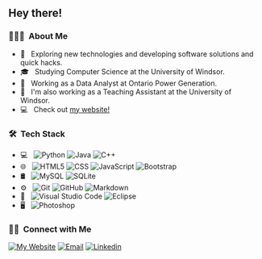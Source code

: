 <h2> Hey there!</h2>

<h3> 👨🏻‍💻 &nbsp;About Me </h3>

- 🤔 &nbsp; Exploring new technologies and developing software solutions and quick hacks.
- 🎓 &nbsp; Studying Computer Science at the University of Windsor.
- 💼 &nbsp; Working as a Data Analyst at Ontario Power Generation.
- 💼 &nbsp; I'm also working as a Teaching Assistant at the University of Windsor.
- 💻 &nbsp; Check out <a href="https://aaronsinn.com/">my website!</a>

<h3> 🛠 &nbsp;Tech Stack</h3>

- 💻 &nbsp;
  ![Python](https://img.shields.io/badge/-Python-333333?style=flat&logo=python)
  ![Java](https://img.shields.io/badge/-Java-333333?style=flat&logo=Java&logoColor=007396)
  ![C++](https://img.shields.io/badge/-C++-333333?style=flat&logo=C%2B%2B&logoColor=00599C)
- 🌐 &nbsp;
  ![HTML5](https://img.shields.io/badge/-HTML5-333333?style=flat&logo=HTML5)
  ![CSS](https://img.shields.io/badge/-CSS-333333?style=flat&logo=CSS3&logoColor=1572B6)
  ![JavaScript](https://img.shields.io/badge/-JavaScript-333333?style=flat&logo=javascript)
  ![Bootstrap](https://img.shields.io/badge/-Bootstrap-333333?style=flat&logo=bootstrap&logoColor=563D7C)
- 🛢 &nbsp;
  ![MySQL](https://img.shields.io/badge/-MySQL-333333?style=flat&logo=mysql)
  ![SQLite](https://img.shields.io/badge/sqlite-333333?style=flat&logo=sqlite&logoColor=white)
- ⚙️ &nbsp;
  ![Git](https://img.shields.io/badge/-Git-333333?style=flat&logo=git)
  ![GitHub](https://img.shields.io/badge/-GitHub-333333?style=flat&logo=github)
  ![Markdown](https://img.shields.io/badge/-Markdown-333333?style=flat&logo=markdown)
- 🔧 &nbsp;
  ![Visual Studio Code](https://img.shields.io/badge/-Visual%20Studio%20Code-333333?style=flat&logo=visual-studio-code&logoColor=007ACC)
  ![Eclipse](https://img.shields.io/badge/-Eclipse-333333?style=flat&logo=eclipse-ide&logoColor=2C2255)
- 🖥 &nbsp;
  ![Photoshop](https://img.shields.io/badge/-Photoshop-333333?style=flat&logo=adobe-photoshop)
  
<!---
<br/>
<a href="https://github.com/AaronSinn">
  <img height="180em" src="https://github-readme-stats.vercel.app/api?username=AaronSinn&theme=buefy&show_icons=true" />
  <img height="180em" src="https://github-readme-stats.vercel.app/api/top-langs/?username=AaronSinn&theme=buefy&layout=compact" />
</a>

<br/>
-->

<h3> 🤝🏻 &nbsp;Connect with Me </h3>

<p align="left">
<!-- <a href="https://www.aaronsinn.com/"><img alt="Website" src="https://img.shields.io/badge/Website-www.aaronsinn.com-blue?style=flat-square&logo=google-chrome"></a>
<a href="https://www.linkedin.com/aaron-sinn-8b817b193/"><img alt="LinkedIn" src="https://img.shields.io/badge/LinkedIn-Aaron%20Sinn-blue?style=flat-square&logo=linkedin"></a>
<a href="mailto:aaron.sinn@me.com"><img alt="Email" src="https://img.shields.io/badge/Email-aaron.sinn@me.com-blue?style=flat-square&logo=gmail"></a> -->
<a href="https://aaronsinn.com/"><img alt="My Website" src="https://img.shields.io/badge/My_Website-aaronsinn.com-blue"></a>
<a href="mailto:aaron.sinn@me.com"><img alt="Email" src="https://img.shields.io/badge/My_Email-aaron.sinn@me.com-green"></a>
<a href="https://www.linkedin.com/aaron-sinn-8b817b193/"><img alt="Linkedin" src="https://img.shields.io/badge/Linkedin-Aaron Sinn-9cf"></a>
</p>
